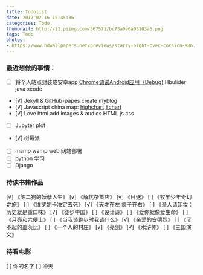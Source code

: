 ```yaml
---
title: Todolist
date: 2017-02-16 15:45:36
categories: Todo
thumbnail: http://i1.piimg.com/567571/bc73a9e6a93103a5.png
tags: Todo
photos:
- https://www.hdwallpapers.net/previews/starry-night-over-corsica-986.jpg
---
```

### 最近想做的事情：

- [ ] 将个人站点封装成安卓app
[Chrome调试Android应用（Debug)](http://ask.dcloud.net.cn/article/69)
 Hbulider  java   xcode
<!-- more -->
- [√]  Jekyll  & GitHub-papes create myblog
- [√] Javascript china map:
[highchart](https://www.hcharts.cn/demo/highcharts) [Echart](http://echarts.baidu.com/examples.html)
- [√] Love html add images & audios
	HTML js css
- [ ] Jupyter plot
- [√] 树莓派
- [ ] mamp wamp web 网站部署
- [ ] python 学习
- [ ] Django

### 待读书籍作品

[√] 《陈二狗的妖孽人生》
[√] 《解忧杂货店》
[√] 《目送》
[ ] 《牧羊少年奇幻之旅》
[ ] 《维罗妮卡决定去死》
[√] 《天才在左 疯子在右》
[ ] 《圣人请卸妆：历史就是重口味》
[√] 《徒步中国》
[ ] 《设计诗》
[ ] 《爱你就像爱生命》
[ ] 《月亮和六便士》
[ ] 《当我谈跑步时我谈什么》
[√] 《亲爱的安德烈》
[ ] 《了不起的盖茨比》
[ ] 《一个人的村庄》
[√] 《亮剑》
[√] 《水浒传》
[ ] 《三国演义》

### 待看电影

[ ] 你的名字
[ ] 冲天
